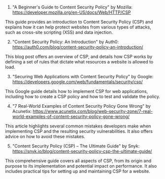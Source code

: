 

1. "A Beginner's Guide to Content Security Policy" by Mozilla: 
https://developer.mozilla.org/en-US/docs/Web/HTTP/CSP

This guide provides an introduction to Content Security Policy (CSP) and explains how it can help protect websites from various types of attacks, such as cross-site scripting (XSS) and data injection.

2. "Content Security Policy: An Introduction" by Auth0:
https://auth0.com/blog/content-security-policy-an-introduction/

This blog post offers an overview of CSP, and details how CSP works by defining a set of rules that dictate what resources a website is allowed to load.

3. "Securing Web Applications with Content Security Policy" by Google:
https://developers.google.com/web/fundamentals/security/csp/

This Google guide details how to implement CSP for web applications, including how to create a CSP policy and how to test and validate the policy.

4. "7 Real-World Examples of Content Security Policy Gone Wrong" by Acunetix: 
https://www.acunetix.com/blog/web-security-zone/7-real-world-examples-of-content-security-policy-gone-wrong/

This article highlights several common mistakes developers make when implementing CSP and the resulting security vulnerabilities. It also offers advice on how to avoid these mistakes.

5. "Content Security Policy (CSP) – The Ultimate Guide" by Snyk: 
https://snyk.io/blog/content-security-policy-csp-the-ultimate-guide/

This comprehensive guide covers all aspects of CSP, from its origin and purpose to its implementation and potential impact on performance. It also includes practical tips for setting up and maintaining CSP for a website.